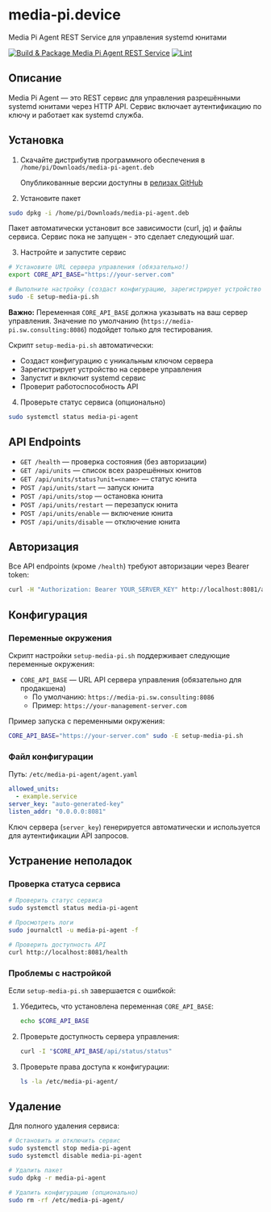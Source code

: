 # media-pi.device
Media Pi Agent REST Service для управления systemd юнитами

[![Build & Package Media Pi Agent REST Service](https://github.com/sw-consulting/media-pi.device/actions/workflows/build.yml/badge.svg)](https://github.com/sw-consulting/media-pi.device/actions/workflows/build.yml)
[![Lint](https://github.com/sw-consulting/media-pi.device/actions/workflows/lint.yml/badge.svg)](https://github.com/sw-consulting/media-pi.device/actions/workflows/lint.yml)

## Описание

Media Pi Agent — это REST сервис для управления разрешёнными systemd юнитами через HTTP API. Сервис включает аутентификацию по ключу и работает как systemd служба.

## Установка

1) Скачайте дистрибутив программного обеспечения в `/home/pi/Downloads/media-pi-agent.deb`

   Опубликованные версии доступны в [релизах GitHub](https://github.com/sw-consulting/media-pi.device/releases)

2) Установите пакет 

```bash
sudo dpkg -i /home/pi/Downloads/media-pi-agent.deb
```

Пакет автоматически установит все зависимости (curl, jq) и файлы сервиса. Сервис пока не запущен - это сделает следующий шаг.

3) Настройте и запустите сервис

```bash
# Установите URL сервера управления (обязательно!)
export CORE_API_BASE="https://your-server.com"

# Выполните настройку (создаст конфигурацию, зарегистрирует устройство и запустит сервис)
sudo -E setup-media-pi.sh
```

**Важно:** Переменная `CORE_API_BASE` должна указывать на ваш сервер управления. Значение по умолчанию (`https://media-pi.sw.consulting:8086`) подойдет только для тестирования.

Скрипт `setup-media-pi.sh` автоматически:
- Создаст конфигурацию с уникальным ключом сервера
- Зарегистрирует устройство на сервере управления  
- Запустит и включит systemd сервис
- Проверит работоспособность API

4) Проверьте статус сервиса (опционально)

```bash
sudo systemctl status media-pi-agent
```

## API Endpoints

- `GET /health` — проверка состояния (без авторизации)
- `GET /api/units` — список всех разрешённых юнитов
- `GET /api/units/status?unit=<name>` — статус юнита
- `POST /api/units/start` — запуск юнита
- `POST /api/units/stop` — остановка юнита  
- `POST /api/units/restart` — перезапуск юнита
- `POST /api/units/enable` — включение юнита
- `POST /api/units/disable` — отключение юнита

## Авторизация

Все API endpoints (кроме `/health`) требуют авторизации через Bearer token:

```bash
curl -H "Authorization: Bearer YOUR_SERVER_KEY" http://localhost:8081/api/units
```

## Конфигурация

### Переменные окружения

Скрипт настройки `setup-media-pi.sh` поддерживает следующие переменные окружения:

- `CORE_API_BASE` — URL API сервера управления (обязательно для продакшена)
  - По умолчанию: `https://media-pi.sw.consulting:8086`
  - Пример: `https://your-management-server.com`

Пример запуска с переменными окружения:

```bash
CORE_API_BASE="https://your-server.com" sudo -E setup-media-pi.sh
```

### Файл конфигурации

Путь: `/etc/media-pi-agent/agent.yaml`

```yaml
allowed_units:
  - example.service
server_key: "auto-generated-key"
listen_addr: "0.0.0.0:8081"
```

Ключ сервера (`server_key`) генерируется автоматически и используется для аутентификации API запросов.

## Устранение неполадок

### Проверка статуса сервиса

```bash
# Проверить статус сервиса
sudo systemctl status media-pi-agent

# Просмотреть логи
sudo journalctl -u media-pi-agent -f

# Проверить доступность API
curl http://localhost:8081/health
```

### Проблемы с настройкой

Если `setup-media-pi.sh` завершается с ошибкой:

1. Убедитесь, что установлена переменная `CORE_API_BASE`:
   ```bash
   echo $CORE_API_BASE
   ```

2. Проверьте доступность сервера управления:
   ```bash
   curl -I "$CORE_API_BASE/api/status/status"
   ```

3. Проверьте права доступа к конфигурации:
   ```bash
   ls -la /etc/media-pi-agent/
   ```

## Удаление

Для полного удаления сервиса:

```bash
# Остановить и отключить сервис
sudo systemctl stop media-pi-agent
sudo systemctl disable media-pi-agent

# Удалить пакет
sudo dpkg -r media-pi-agent

# Удалить конфигурацию (опционально)
sudo rm -rf /etc/media-pi-agent/
```
